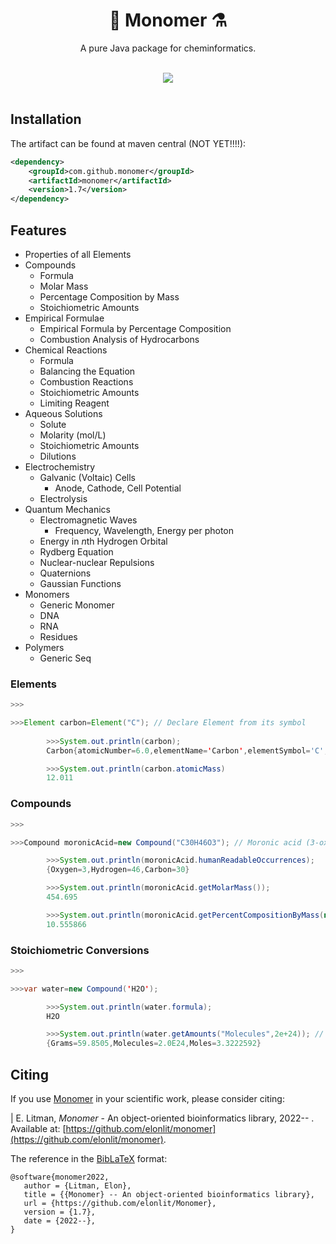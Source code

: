 <h1 align="center">🧪 Monomer ⚗️</h1>

<p align="center">
A pure Java package for cheminformatics.
  </p>
<br>
<div align="center">
  <!-- License -->
  <a href="https://github.com/elonlit/Monomer/LICENSE.txt">
    <img src="https://img.shields.io/github/license/mashape/apistatus.svg?maxAge=2592000" />
  </a>
  <!-- Documentation Status -->
<!-- Build Status -->
</div>
<br>

## Installation

The artifact can be found at maven central (NOT YET!!!!):

```xml
<dependency>
    <groupId>com.github.monomer</groupId>
    <artifactId>monomer</artifactId>
    <version>1.7</version>
</dependency>
```

## Features

- Properties of all Elements
- Compounds
    * Formula
    * Molar Mass
    * Percentage Composition by Mass
    * Stoichiometric Amounts
- Empirical Formulae
    * Empirical Formula by Percentage Composition
    * Combustion Analysis of Hydrocarbons
- Chemical Reactions
    * Formula
    * Balancing the Equation
    * Combustion Reactions
    * Stoichiometric Amounts
    * Limiting Reagent
- Aqueous Solutions
    * Solute
    * Molarity (mol/L)
    * Stoichiometric Amounts
    * Dilutions
- Electrochemistry
    * Galvanic (Voltaic) Cells
        * Anode, Cathode, Cell Potential
    * Electrolysis
- Quantum Mechanics
    * Electromagnetic Waves
        * Frequency, Wavelength, Energy per photon
    * Energy in *n*th Hydrogen Orbital
    * Rydberg Equation
    * Nuclear-nuclear Repulsions
    * Quaternions
    * Gaussian Functions
- Monomers
    * Generic Monomer
    * DNA
    * RNA
    * Residues
- Polymers
    * Generic Seq

### Elements

```java
>>>

>>>Element carbon=Element("C"); // Declare Element from its symbol
        
        >>>System.out.println(carbon);
        Carbon{atomicNumber=6.0,elementName='Carbon',elementSymbol='C',atomicMass=12.011,neutrons=6.0,protons=6.0,electrons=6.0,period=2.0,group=14.0,phase='solid',radioactive=false,natural=true,metal=false,nonmetal=true,metalloid=false,type='Nonmetal',atomicRadius='0.91',electronegativity='2.55',firstIonization='11.2603',density=2.27,meltingPoint=3948.15,boilingPoint=4300.0,isotopes=7.0,discoverer='Prehistoric',specificHeat=0.709,shells=2.0,valence=4.0,config='[He] 2s2 2p2',massNumber=12.0}

        >>>System.out.println(carbon.atomicMass)
        12.011
```

### Compounds

```java
>>>

>>>Compound moronicAcid=new Compound("C30H46O3"); // Moronic acid (3-oxoolean-18-en-28-oic acid) is a natural triterpene

        >>>System.out.println(moronicAcid.humanReadableOccurrences);
        {Oxygen=3,Hydrogen=46,Carbon=30}

        >>>System.out.println(moronicAcid.getMolarMass());
        454.695

        >>>System.out.println(moronicAcid.getPercentCompositionByMass(new Element("O"))); // Get percentage composition by mass of a constituent element of choice
        10.555866
```

### Stoichiometric Conversions

```java
>>>

>>>var water=new Compound('H2O');

        >>>System.out.println(water.formula);
        H2O

        >>>System.out.println(water.getAmounts("Molecules",2e+24)); // Accepted inputs: grams, moles, and molecules
        {Grams=59.8505,Molecules=2.0E24,Moles=3.3222592}
```

## Citing

If you use [Monomer](https://chemlib.readthedocs.io/en/latest/index.html) in your scientific work, please consider citing:

|     E. Litman, *Monomer* - An object-oriented bioinformatics library, 2022\-- . Available at:
[https://github.com/elonlit/monomer](https://github.com/elonlit/monomer).

The reference in the [BibLaTeX](https://www.ctan.org/pkg/biblatex?lang=en) format:

```{.sourceCode .latex}
@software{monomer2022,
   author = {Litman, Elon},
   title = {{Monomer} -- An object-oriented bioinformatics library},
   url = {https://github.com/elonlit/Monomer},
   version = {1.7},
   date = {2022--},
}
```
